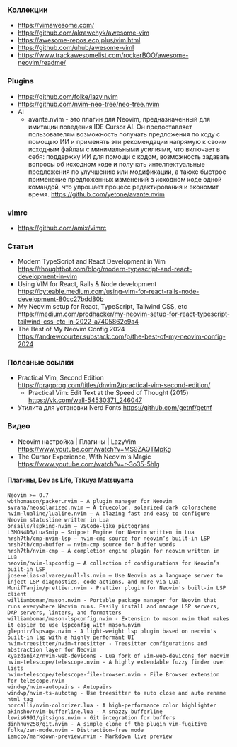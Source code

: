 ### Коллекции

- https://vimawesome.com/
- https://github.com/akrawchyk/awesome-vim
- https://awesome-repos.ecp.plus/vim.html
- https://github.com/uhub/awesome-viml
- https://www.trackawesomelist.com/rockerBOO/awesome-neovim/readme/

### Plugins

- https://github.com/folke/lazy.nvim
- https://github.com/nvim-neo-tree/neo-tree.nvim
- AI
  - avante.nvim - это плагин для Neovim, предназначенный для имитации поведения IDE Cursor AI. Он предоставляет пользователям возможность получать предложения по коду с помощью ИИ и применять эти рекомендации напрямую к своим исходным файлам с минимальными усилиями, что включает в себя: поддержку ИИ для помощи с кодом, возможность задавать вопросы об исходном коде и получать интеллектуальные предложения по улучшению или модификации, а также быстрое применение предложенных изменений в исходном коде одной командой, что упрощает процесс редактирования и экономит время. https://github.com/yetone/avante.nvim

### vimrc

- https://github.com/amix/vimrc

### Статьи

- Modern TypeScript and React Development in Vim https://thoughtbot.com/blog/modern-typescript-and-react-development-in-vim
- Using VIM for React, Rails & Node development https://byteable.medium.com/using-vim-for-react-rails-node-development-80cc27bdd80b
- My Neovim setup for React, TypeScript, Tailwind CSS, etc https://medium.com/prodhacker/my-neovim-setup-for-react-typescript-tailwind-css-etc-in-2022-a7405862c9a4
- The Best of My Neovim Config 2024 https://andrewcourter.substack.com/p/the-best-of-my-neovim-config-2024

### Полезные ссылки

- Practical Vim, Second Edition https://pragprog.com/titles/dnvim2/practical-vim-second-edition/
  - Practical Vim: Edit Text at the Speed of Thought (2015) https://vk.com/wall-54530371_246047
- Утилита для установки Nerd Fonts https://github.com/getnf/getnf
  
### Видео

- Neovim настройка | Плагины | LazyVim https://www.youtube.com/watch?v=MS9ZAQTMpKg
- The Cursor Experience, With Neovim's Magic https://www.youtube.com/watch?v=r-3o35-5hlg

#### Плагины, Dev as Life, Takuya Matsuyama

```
Neovim >= 0.7
wbthomason/packer.nvim — A plugin manager for Neovim
svrana/neosolarized.nvim — A truecolor, solarized dark colorscheme
nvim-lualine/lualine.nvim — A blazing fast and easy to configure Neovim statusline written in Lua
onsails/lspkind-nvim — VSCode-like pictograms
L3MON4D3/LuaSnip — Snippet Engine for Neovim written in Lua
hrsh7th/cmp-nvim-lsp — nvim-cmp source for neovim’s built-in LSP
hrsh7th/cmp-buffer — nvim-cmp source for buffer words
hrsh7th/nvim-cmp — A completion engine plugin for neovim written in Lua
neovim/nvim-lspconfig — A collection of configurations for Neovim’s built-in LSP
jose-elias-alvarez/null-ls.nvim — Use Neovim as a language server to inject LSP diagnostics, code actions, and more via Lua.
MunifTanjim/prettier.nvim - Prettier plugin for Neovim's built-in LSP client
williamboman/mason.nvim - Portable package manager for Neovim that runs everywhere Neovim runs. Easily install and manage LSP servers, DAP servers, linters, and formatters
williamboman/mason-lspconfig.nvim - Extension to mason.nvim that makes it easier to use lspconfig with mason.nvim
glepnir/lspsaga.nvim - A light-weight lsp plugin based on neovim's built-in lsp with a highly performant UI
nvim-treesitter/nvim-treesitter - Treesitter configurations and abstraction layer for Neovim
kyazdani42/nvim-web-devicons - Lua fork of vim-web-devicons for neovim
nvim-telescope/telescope.nvim - A highly extendable fuzzy finder over lists
nvim-telescope/telescope-file-browser.nvim - File Browser extension for telescope.nvim
windwp/nvim-autopairs - Autopairs
windwp/nvim-ts-autotag - Use treesitter to auto close and auto rename html tag
norcalli/nvim-colorizer.lua - A high-performance color highlighter
akinsho/nvim-bufferline.lua - A snazzy bufferline
lewis6991/gitsigns.nvim - Git integration for buffers
dinhhuy258/git.nvim - A simple clone of the plugin vim-fugitive
folke/zen-mode.nvim - Distraction-free mode
iamcco/markdown-preview.nvim - Markdown live preview
```
